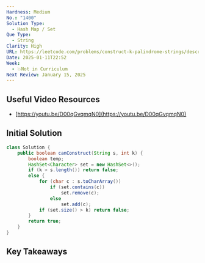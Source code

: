 ```yaml
---
Hardness: Medium
No.: "1400"
Solution Type:
  - Hash Map / Set
Que Type:
  - String
Clarity: High
URL: https://leetcode.com/problems/construct-k-palindrome-strings/description/
Date: 2025-01-11T22:52
Week:
  - 💥Not in Curriculum
Next Review: January 15, 2025
---
```

## Useful Video Resources

- [https://youtu.be/D00qGvqmqN0](https://youtu.be/D00qGvqmqN0)

## Initial Solution

```Java
class Solution {
    public boolean canConstruct(String s, int k) {
        boolean temp;
        HashSet<Character> set = new HashSet<>();
        if (k > s.length()) return false;
        else {
            for (char c : s.toCharArray())
                if (set.contains(c))
                    set.remove(c);
                else
                    set.add(c);
            if (set.size() > k) return false;
        }
        return true;
    }
}
```

## Key Takeaways